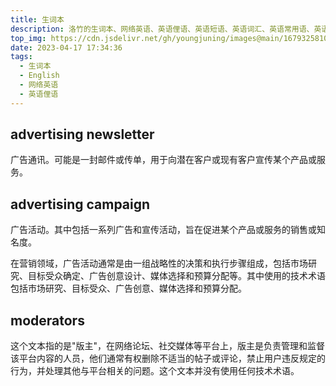 ```yaml
---
title: 生词本
description: 洛竹的生词本、网络英语、英语俚语、英语短语、英语词汇、英语常用语、英语口语、英语词组、英语成语、英语谚语、英语习语、英语熟语
top_img: https://cdn.jsdelivr.net/gh/youngjuning/images@main/1679325810233.png
date: 2023-04-17 17:34:36
tags:
  - 生词本
  - English
  - 网络英语
  - 英语俚语
---
```


## advertising newsletter

广告通讯。可能是一封邮件或传单，用于向潜在客户或现有客户宣传某个产品或服务。

## advertising campaign

广告活动。其中包括一系列广告和宣传活动，旨在促进某个产品或服务的销售或知名度。

在营销领域，广告活动通常是由一组战略性的决策和执行步骤组成，包括市场研究、目标受众确定、广告创意设计、媒体选择和预算分配等。其中使用的技术术语包括市场研究、目标受众、广告创意、媒体选择和预算分配。

## moderators

这个文本指的是"版主"，在网络论坛、社交媒体等平台上，版主是负责管理和监督该平台内容的人员，他们通常有权删除不适当的帖子或评论，禁止用户违反规定的行为，并处理其他与平台相关的问题。这个文本并没有使用任何技术术语。
